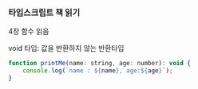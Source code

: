 ### 타입스크립트 책 읽기

4장 함수 읽음

void 타입:
값을 반환하지 않는 반환타입

```javascript
function printMe(name: string, age: number): void {
	console.log(`name : ${name}, age:${age}`);
}
```
